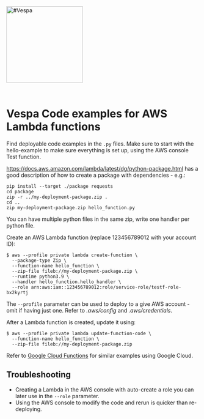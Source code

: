 
<!-- Copyright Vespa.ai. Licensed under the terms of the Apache 2.0 license. See LICENSE in the project root. -->

<picture>
  <source media="(prefers-color-scheme: dark)" srcset="https://vespa.ai/assets/vespa-ai-logo-heather.svg">
  <source media="(prefers-color-scheme: light)" srcset="https://vespa.ai/assets/vespa-ai-logo-rock.svg">
  <img alt="#Vespa" width="200" src="https://vespa.ai/assets/vespa-ai-logo-rock.svg" style="margin-bottom: 25px;">
</picture>

<!-- ToDo: this is work in progress.
  This repo will keep code snippets for easy management of Vespa artifacts like log files in AWS
-->


# Vespa Code examples for AWS Lambda functions

Find deployable code examples in the `.py` files.
Make sure to start with the hello-example to make sure everything is set up,
using the AWS console Test function.

https://docs.aws.amazon.com/lambda/latest/dg/python-package.html has a good description
of how to create a package with dependencies - e.g.:
```
pip install --target ./package requests
cd package
zip -r ../my-deployment-package.zip .
cd ..
zip my-deployment-package.zip hello_function.py
```
You can have multiple python files in the same zip,
write one handler per python file.

Create an AWS Lambda function (replace 123456789012 with your account ID):
```
$ aws --profile private lambda create-function \
  --package-type Zip \
  --function-name hello_function \
  --zip-file fileb://my-deployment-package.zip \
  --runtime python3.9 \
  --handler hello_function.hello_handler \
  --role arn:aws:iam::123456789012:role/service-role/testf-role-bx2kyrtj
```
The `--profile` parameter can be used to deploy to a give AWS account - omit if having just one.
Refer to _.aws/config_ and _.aws/credentials_.

After a Lambda function is created, update it using:
```
$ aws --profile private lambda update-function-code \
  --function-name hello_function \
  --zip-file fileb://my-deployment-package.zip
```

Refer to [Google Cloud Functions](../../google-cloud/cloud-functions) for similar examples using Google Cloud.


## Troubleshooting
* Creating a Lambda in the AWS console with auto-create a role you can later use in the `--role` parameter.
* Using the AWS console to modify the code and rerun is quicker than re-deploying.
